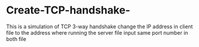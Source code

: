 # Create-TCP-handshake-
This is a simulation of TCP 3-way handshake
change the IP address in client file to the address where running the server file
input same port number in both file
